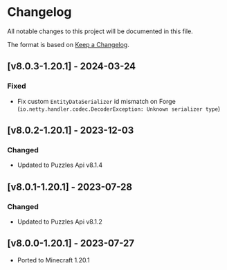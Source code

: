 # Changelog
All notable changes to this project will be documented in this file.

The format is based on [Keep a Changelog].

## [v8.0.3-1.20.1] - 2024-03-24
### Fixed
- Fix custom `EntityDataSerializer` id mismatch on Forge (`io.netty.handler.codec.DecoderException: Unknown serializer type`)

## [v8.0.2-1.20.1] - 2023-12-03
### Changed
- Updated to Puzzles Api v8.1.4

## [v8.0.1-1.20.1] - 2023-07-28
### Changed
- Updated to Puzzles Api v8.1.2

## [v8.0.0-1.20.1] - 2023-07-27
- Ported to Minecraft 1.20.1

[Keep a Changelog]: https://keepachangelog.com/en/1.0.0/
